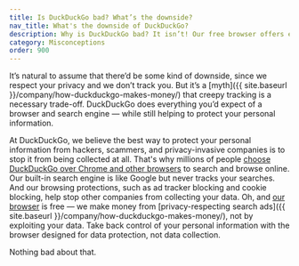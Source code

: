```yaml
---
title: Is DuckDuckGo bad? What’s the downside?
nav_title: What's the downside of DuckDuckGo?
description: Why is DuckDuckGo bad? It isn’t! Our free browser offers everyday privacy with no tradeoffs, and it’s available for all your devices. No downsides in sight.
category: Misconceptions
order: 900
---
```


It’s natural to assume that there’d be some kind of downside, since we respect your privacy and we don’t track you. But it’s a [myth]({{ site.baseurl }}/company/how-duckduckgo-makes-money/) that creepy tracking is a necessary trade-off. DuckDuckGo does everything you’d expect of a browser and search engine — while still helping to protect your personal information.

At DuckDuckGo, we believe the best way to protect your personal information from hackers, scammers, and privacy-invasive companies is to stop it from being collected at all. That's why millions of people [choose DuckDuckGo over Chrome and other browsers](https://duckduckgo.com/compare-privacy) to search and browse online. Our built-in search engine is like Google but never tracks your searches. And our browsing protections, such as ad tracker blocking and cookie blocking, help stop other companies from collecting your data. Oh, and [our browser](https://duckduckgo.com/app) is free — we make money from [privacy-respecting search ads]({{ site.baseurl }}/company/how-duckduckgo-makes-money/), not by exploiting your data. Take back control of your personal information with the browser designed for data protection, not data collection.

Nothing bad about that.
